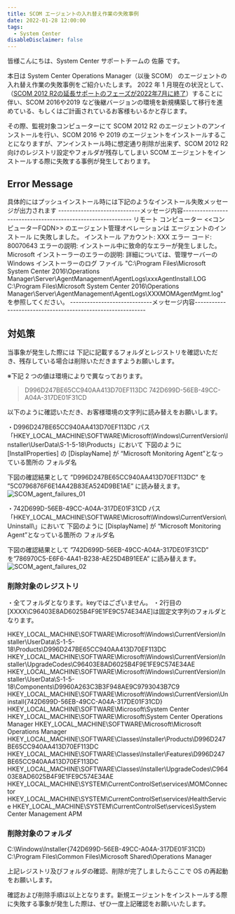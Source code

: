 ```yaml
---
title: SCOM エージェントの入れ替え作業の失敗事例
date: 2022-01-28 12:00:00
tags:
  - System Center
disableDisclaimer: false
---
```


<!-- more -->
皆様こんにちは、System Center サポートチームの 佐藤 です。

本日は System Center Operations Manager（以後 SCOM）  のエージェントの入れ替え作業の失敗事例をご紹介いたします。
2022 年 1 月現在の状況として、（[SCOM 2012 R2の延長サポートのフェーズが2022年7月に終了](https://docs.microsoft.com/ja-jp/lifecycle/products/microsoft-system-center-2012-r2-operations-manager)）することに伴い、SCOM 2016や2019 など後継バージョンの環境を新規構築して移行を進めている、もしくはご計画されているお客様もいるかと存じます。

その際、監視対象コンピューターにて SCOM 2012 R2 のエージェントのアンインストールを行い、SCOM 2016 や 2019 のエージェントをインストールすることになりますが、アンインストール時に想定通り削除が出来ず、SCOM 2012 R2 向けのレジストリ設定やフォルダが残存してしまい SCOM エージェントをインストールする際に失敗する事例が発生しております。

## Error Message
具体的にはプッシュインストール時には下記のようなインストール失敗メッセージが出力されます
-----------------------------メッセージ内容------------------------------------------------------------
リモート コンピューター <<コンピューターFQDN>> のエージェント管理オペレーションは エージェントのインストール に失敗しました。 
インストール アカウント: XXX 
エラー コード: 80070643 
エラーの説明: インストール中に致命的なエラーが発生しました。 
Microsoft インストーラーのエラーの説明: 
詳細については、管理サーバーの Windows インストーラーのログ ファイル "C:\Program Files\Microsoft System Center 2016\Operations Manager\Server\AgentManagement\AgentLogs\xxxAgentInstall.LOG 
C:\Program Files\Microsoft System Center 2016\Operations Manager\Server\AgentManagement\AgentLogs\XXXMOMAgentMgmt.log" を参照してください。 
-----------------------------メッセージ内容------------------------------------------------------------

## 対処策
当事象が発生した際には
下記に記載するフォルダとレジストリを確認いただき、残存している場合は削除いただきますようお願いします。
 
※下記 2 つの値は環境によりで異なっております。
> D996D247BE65CC940AA413D70EF113DC
> 742D699D-56EB-49CC-A04A-317DE01F31CD
 
以下のように確認いただき、お客様環境の文字列に読み替えをお願いします。
 
・D996D247BE65CC940AA413D70EF113DC
パス「HKEY_LOCAL_MACHINE\SOFTWARE\Microsoft\Windows\CurrentVersion\Installer\UserData\S-1-5-18\Products」において
下図のように [InstallProperties] の [DisplayName] が “Microsoft Monitoring Agent”となっている箇所の フォルダ名
 
下図の確認結果として ”D996D247BE65CC940AA413D70EF113DC” を ”5C0796876F6E14A42B83EA524D9BE1AE” に読み替えます。
![SCOM_agent_failures_01](https://user-images.githubusercontent.com/71251920/151289630-3ed34906-47a7-467f-ac70-4bf269148ce7.gif)


・742D699D-56EB-49CC-A04A-317DE01F31CD
パス「HKEY_LOCAL_MACHINE\SOFTWARE\Microsoft\Windows\CurrentVersion\Uninstall\」において
下図のように [DisplayName] が “Microsoft Monitoring Agent”となっている箇所の フォルダ名
 
下図の確認結果として ”742D699D-56EB-49CC-A04A-317DE01F31CD” を”786970C5-E6F6-4A41-B238-AE25D4B91EEA” に読み替えます。
![SCOM_agent_failures_02](https://user-images.githubusercontent.com/71251920/151289631-00aa5d7c-8b20-4bf3-baca-4baefd861d66.gif)




### 削除対象のレジストリ
・全てフォルダとなります。keyではございません。
・2行目の[XXXX\C96403E8AD6025B4F9E1FE9C574E34AE]は固定文字列のフォルダとなります。

HKEY_LOCAL_MACHINE\SOFTWARE\Microsoft\Windows\CurrentVersion\Installer\UserData\S-1-5-18\Products\D996D247BE65CC940AA413D70EF113DC
HKEY_LOCAL_MACHINE\SOFTWARE\Microsoft\Windows\CurrentVersion\Installer\UpgradeCodes\C96403E8AD6025B4F9E1FE9C574E34AE
HKEY_LOCAL_MACHINE\SOFTWARE\Microsoft\Windows\CurrentVersion\Installer\UserData\S-1-5-18\Components\D9960A263C3B3F948AE9C9793043B7C9
HKEY_LOCAL_MACHINE\SOFTWARE\Microsoft\Windows\CurrentVersion\Uninstall\{742D699D-56EB-49CC-A04A-317DE01F31CD}
HKEY_LOCAL_MACHINE\SOFTWARE\Microsoft\System Center
HKEY_LOCAL_MACHINE\SOFTWARE\Microsoft\System Center Operations Manager
HKEY_LOCAL_MACHINE\SOFTWARE\Microsoft\Microsoft Operations Manager
HKEY_LOCAL_MACHINE\SOFTWARE\Classes\Installer\Products\D996D247BE65CC940AA413D70EF113DC
HKEY_LOCAL_MACHINE\SOFTWARE\Classes\Installer\Features\D996D247BE65CC940AA413D70EF113DC
HKEY_LOCAL_MACHINE\SOFTWARE\Classes\Installer\UpgradeCodes\C96403E8AD6025B4F9E1FE9C574E34AE
HKEY_LOCAL_MACHINE\SYSTEM\CurrentControlSet\services\MOMConnector
HKEY_LOCAL_MACHINE\SYSTEM\CurrentControlSet\services\HealthService
HKEY_LOCAL_MACHINE\SYSTEM\CurrentControlSet\services\System Center Management APM

###  削除対象のフォルダ
C:\Windows\Installer\{742D699D-56EB-49CC-A04A-317DE01F31CD}
C:\Program Files\Common Files\Microsoft Shared\Operations Manager
 
上記レジストリ及びフォルダの確認、削除が完了しましたらここで OS の再起動をお願いします。


確認および削除手順は以上となります。新規エージェントをインストールする際に失敗する事象が発生した際は、ぜひ一度上記確認をお願いいたします。
